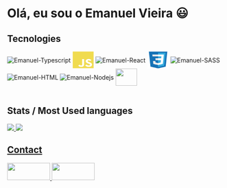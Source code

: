 # Olá, eu sou o Emanuel Vieira 😃

<div align="left">
  <h2>Tecnologies </h2>
  <img align="center" alt="Emanuel-Typescript" height="40" width="50" src="https://cdn.jsdelivr.net/gh/devicons/devicon/icons/typescript/typescript-original.svg">
  <img align="center" alt="Emanuel-Js" height="40" width="50" src="https://raw.githubusercontent.com/devicons/devicon/master/icons/javascript/javascript-plain.svg">
  <img align="center" alt="Emanuel-React" height="40" width="50" src="https://cdn.jsdelivr.net/gh/devicons/devicon/icons/react/react-original.svg">
  <img align="center" alt="Emanuel-CSS" height="40" width="50" src="https://raw.githubusercontent.com/devicons/devicon/master/icons/css3/css3-original.svg">
  <img align="center" alt="Emanuel-SASS" height="40" width="50" src="https://cdn.jsdelivr.net/gh/devicons/devicon/icons/sass/sass-original.svg">
  <img align="center" height="40" width="50" alt="Emanuel-HTML" src="https://cdn.jsdelivr.net/gh/devicons/devicon/icons/html5/html5-original.svg" />
  <img align="center" height="40" width="50" alt="Emanuel-Nodejs" src="https://cdn.jsdelivr.net/gh/devicons/devicon/icons/nodejs/nodejs-original.svg" />
  <img align="center" height="40" width="50" src="https://cdn.jsdelivr.net/gh/devicons/devicon/icons/npm/npm-original-wordmark.svg" />

</div><br>

<div align="left">
  <h2>Stats / Most Used languages </h2>
  <a href="https://github.com/Emanuel321-DEV">
  <img height="180em" src="https://github-readme-stats.vercel.app/api?username=Emanuel321-DEV&show_icons=true&theme=dracula&include_all_commits=true&count_private=true"/> 
  <img height="180em" src="https://github-readme-stats.vercel.app/api/top-langs/?username=Emanuel321-DEV&layout=compact&langs_count=16&theme=dracula"/>

</div>

<div>
  <h2>Contact</h2>
  <a target="_blank" href="https://www.linkedin.com/in/emanuel-henrique-5307b6144"> 
  <img height="40" width="100" src="https://camo.githubusercontent.com/09babd1351e6ca3fe5852192a70ddbfda756984dfe29da9beb011f6ebc6edd28/68747470733a2f2f696d672e736869656c64732e696f2f62616467652f2d4c696e6b6564496e2d626c75653f7374796c653d666f722d7468652d6261646765266c6f676f3d4c696e6b6564696e266c6f676f436f6c6f723d7768697465266c696e6b3d68747470733a2f2f7777772e6c696e6b6564696e2e636f6d2f696e2f64616e69656c6d65737175697474612f"/> </a>
 
 <a href="emanuelvieiradev@gmail.com"> 
  <img height="40" width="100" src="https://camo.githubusercontent.com/423ec41dfa4d945ee73408aba0f4079126e2ee37a14ad7c3e47a6889147e3ef3/68747470733a2f2f696d672e736869656c64732e696f2f62616467652f2d456d61696c2d6331343433383f7374796c653d666f722d7468652d6261646765266c6f676f3d476d61696c266c6f676f436f6c6f723d7768697465266c696e6b3d6d61696c746f3a64616e69656c6d657371756974746131323340676d61696c2e636f6d"/> </a>
  
</div>




